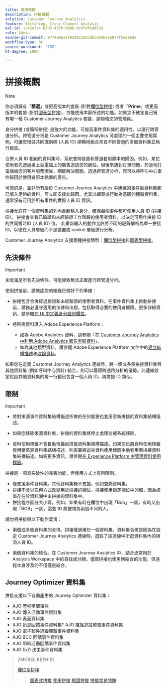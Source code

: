 ```yaml
---
title: 拼接概觀
description: 拼接概觀
solution: Customer Journey Analytics
feature: Stitching, Cross-Channel Analysis
exl-id: 1c42efac-b3d2-437b-8b0b-9c6fdfed8520
role: Admin
source-git-commit: 9774e0e3af024823a03dbcd8d6766877f55e95d8
workflow-type: ht
source-wordcount: '792'
ht-degree: 100%

---
```


# 拼接概觀

>[!NOTE]
>
>你必須擁有「**精選**」或更高版本的套裝 (針對[欄位型拼接](fbs.md)) 或者「**Prime**」或更高版本的套裝 (針對[圖表型拼接](gbs.md))，方能使用本節所述的功能。如果您不確定自己擁有哪一種 Customer Journey Analytics 套裝，請聯絡您的管理員。

身分拼接 (或簡稱拼接) 是強大的功能，可提高事件資料集的適用性，以進行跨管道分析。跨管道分析是 Customer Journey Analytics 可處理的一個主要使用案例，可讓您根據共同識別碼 (人員 ID) 順暢地組合來自不同管道的多個資料集並執行報告。

合併人員 ID 相似的資料集時，系統會跨裝置和管道套用原本的歸因。例如，某位使用者先透過桌上型電腦上的廣告造訪您的網站，但後來遇到訂單問題，於是他打電話給您的客戶服務團隊，期能解決問題。透過跨管道分析，您可以將呼叫中心事件歸因於使用者原本點擊的廣告。

可惜的是，並非所有屬於 Customer Journey Analytics 中連線的事件型資料集都已填入足夠的資料，可立即支援此歸因。尤其以網頁或行動為基礎的體驗資料集，通常沒有可用於所有事件的實際人員 ID 資訊。

拼接允許在一個資料集的列內重新輸入身分，確保每個事件都可使用人員 ID (拼接 ID)。 拼接會查看已驗證和未經驗證工作階段的使用者資料，以決定可用作拼接 ID 的共同暫時ID (人員 ID) 值。 此重新輸入的動作允許將不同的記錄解析為單一拼接 ID，以便在人員層級而不是裝置或 cookie 層級進行分析。

Customer Journey Analytics 支援兩種拼接類型：[欄位型拼接](fbs.md)和[圖表型拼接](gbs.md)。

## 先決條件

>[!IMPORTANT]
>
>未能滿足所有先決條件，可能導致無法正確進行跨管道分析。

使用拼接前，請確認您的組織已做好下列準備：

- 拼接包含合併經過驗證和未經驗證的使用者資料。在事件資料集上啟動拼接前，請務必遵守適用的法律和法規，包括取得必要的使用者權限。更多詳細資訊，請參閱[在 UI 中定義身分識別欄位](https://experienceleague.adobe.com/zh-hant/docs/experience-platform/xdm/ui/fields/identity)。

- 將所需資料匯入 Adobe Experience Platform：

   - 如為 Adobe Analytics 資料，請參閱「[在 Customer Journey Analytics 中利用 Adobe Analytics 報告套裝資料](/help/getting-started/aa-vs-cja/aa-data-in-cja.md)」。
   - 如為其他類型資料，請參閱 Adobe Experience Platform 文件中的[建立結構描述](https://experienceleague.adobe.com/zh-hant/docs/experience-platform/xdm/tutorials/create-schema-ui)和[收錄資料](https://experienceleague.adobe.com/zh-hant/docs/experience-platform/ingestion/home)。

如果您在定義 Customer Journey Analytics 連線時，將一個或多個拼接資料集與其他資料集 (例如呼叫中心資料) 結合，則可以獲得跨通路分析的優勢。此連線設定假設其他資料集的每一行都已包含一個人員 ID，與拼接 ID 類似。


## 限制

>[!IMPORTANT]
>
>
>- 將對來源事件資料集結構描述所做的任何變更也套用至新拼接的資料集結構描述。
>
>- 如果您移除來源資料集，拼接的資料集將停止處理並被系統移除。
>
>- 資料使用標籤不會自動傳播到拼接資料集結構描述。如果您已將資料使用標籤套用至來源資料集結構描述，則需要將這些資料使用標籤手動套用至拼接資料集結構描述。如需更多資訊，請參閱[在 Experience Platform 中管理資料使用標籤](https://experienceleague.adobe.com/zh-hant/docs/experience-platform/data-governance/labels/overview)。

拼接是一項具突破性的完善功能，但使用方式上有所限制。

- 僅支援事件資料集。其他資料集概不支援，例如查詢資料集。
- 拼接不會以任何方式改變用於拼接的欄位。拼接使用指定欄位中的值，因為該值存在於資料湖中未拼接的資料集中。
- 拼接程序區分大小寫。例如，如果有時在欄位中出現「Bob」一詞，有時又出現「BOB」一詞，這些 ID 將被視為兩個不同的人。

請勿將拼接與以下動作混淆：

- 兩個或多個資料集的合併。拼接僅適用於一個資料集。資料集合併是因為在設定 Customer Journey Analytics 連線時，選取了該連線中所選資料集內的相同人員 ID。

- 兩個資料集的結合。在 Customer Journey Analytics 中，結合通常用於 Analysis Workspace 中的尋找或分類。儘管拼接也使用到結合的功能，但過程本身涉及的不僅僅是結合。


## Journey Optimizer 資料集

拼接支援以下自動產生的 Journey Optimizer 資料集：

- AJO 歷程步驟事件
- AJO 傳入活動事件資料集
- AJO 表面資料集
- AJO 訊息回饋事件資料集* AJO 推播追蹤體驗事件資料集
- AJO 電子郵件追蹤體驗事件資料集
- AJO BCC 回饋事件資料集
- AJO 即時活動回饋事件資料集
- AJO ExD 決策事件資料集

>[!MORELIKETHIS]
>
>[欄位型拼接](fbs.md)
>>[圖表式拼接](gbs.md)
>>[使用拼接](use-stitching.md)
>>[驗證拼接](validate.md)
>>[拼接常見問題](faq.md)

